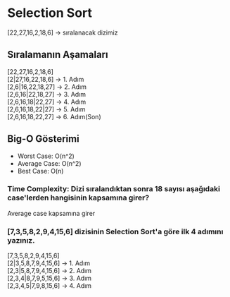 # Selection Sort

[22,27,16,2,18,6] -> sıralanacak dizimiz

## Sıralamanın Aşamaları

[22,27,16,2,18,6]  
[2|27,16,22,18,6] -> 1. Adım  
[2,6|16,22,18,27] -> 2. Adım  
[2,6,16|22,18,27] -> 3. Adım  
[2,6,16,18|22,27] -> 4. Adım  
[2,6,16,18,22|27] -> 5. Adım  
[2,6,16,18,22,27] -> 6. Adım(Son)  

## Big-O Gösterimi

- Worst Case: O(n^2)
- Average Case: O(n^2)
- Best Case: O(n)

### Time Complexity: Dizi sıralandıktan sonra 18 sayısı aşağıdaki case'lerden hangisinin kapsamına girer?

Average case kapsamına girer  

### [7,3,5,8,2,9,4,15,6] dizisinin Selection Sort'a göre ilk 4 adımını yazınız.

[7,3,5,8,2,9,4,15,6]  
[2|3,5,8,7,9,4,15,6] -> 1. Adım  
[2,3|5,8,7,9,4,15,6] -> 2. Adım  
[2,3,4|8,7,9,5,15,6] -> 3. Adım  
[2,3,4,5|7,9,8,15,6] -> 4. Adım  
